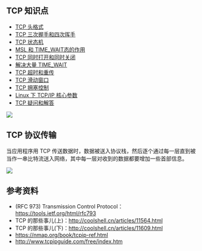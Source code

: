 ﻿## TCP 知识点

* [TCP 头格式](https://github.com/steveLauwh/TCP-IP/blob/master/TCP/TCP%20Header%20Format.md)
* [TCP 三次握手和四次挥手](https://github.com/steveLauwh/TCP-IP/blob/master/TCP/Three-Way%20Handshake%20And%20Four-Way%20Wavehand.md)
* [TCP 状态机](https://github.com/steveLauwh/TCP-IP/blob/master/TCP/TCP%20FSM.md)
* [MSL 和 TIME_WAIT态的作用](https://github.com/steveLauwh/TCP-IP/blob/master/TCP/MSL%20And%20TIME_WAIT.md)
* [TCP 同时打开和同时关闭](https://github.com/steveLauwh/TCP-IP/blob/master/TCP/Open%20and%20Closed%20at%20the%20same%20time.md)
* [解决大量 TIME_WAIT](https://github.com/steveLauwh/TCP-IP/blob/master/TCP/Resolve%20a%20lot%20of%20TIME_WAIT.md)
* [TCP 超时和重传](https://github.com/steveLauwh/TCP-IP/blob/master/TCP/TCP%20Retransmission%20Mechanism.md)
* [TCP 滑动窗口](https://github.com/steveLauwh/TCP-IP/blob/master/TCP/TCP%20Sliding%20Window.md)
* [TCP 拥塞控制](https://github.com/steveLauwh/TCP-IP/blob/master/TCP/TCP%20Congestion%20Control.md)
* [Linux 下 TCP/IP 核心参数](https://github.com/steveLauwh/TCP-IP/blob/master/TCP/ip-systl.md)
* [TCP 疑问和解答](https://github.com/steveLauwh/TCP-IP/blob/master/TCP/TCP%20Q%26A.md)

![](https://github.com/steveLauwh/TCP-IP/raw/master/TCP/image/TCP.png)

## TCP 协议传输

当应用程序用 TCP 传送数据时，数据被送入协议栈，然后逐个通过每一层直到被当作一串比特流送入网络，其中每一层对收到的数据都要增加一些首部信息。

![](https://github.com/steveLauwh/TCP-IP/raw/master/TCP/image/tcptransfer.png)


## 参考资料

* (RFC 973) Transmission Control Protocol：https://tools.ietf.org/html/rfc793
* TCP 的那些事儿(上)：http://coolshell.cn/articles/11564.html
* TCP 的那些事儿(下)：http://coolshell.cn/articles/11609.html
* https://nmap.org/book/tcpip-ref.html
* http://www.tcpipguide.com/free/index.htm
